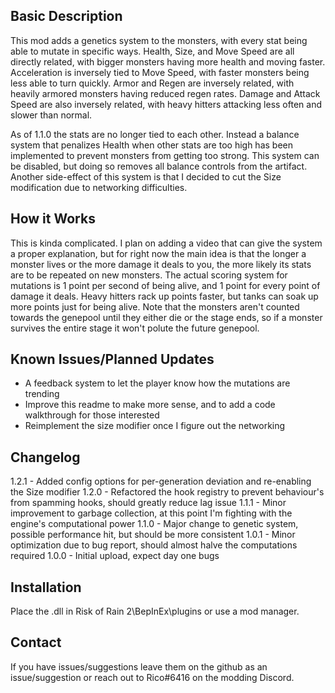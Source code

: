 ﻿Basic Description
------------
This mod adds a genetics system to the monsters, with every stat being able to mutate in specific ways.
Health, Size, and Move Speed are all directly related, with bigger monsters having more health and moving faster.
Acceleration is inversely tied to Move Speed, with faster monsters being less able to turn quickly.
Armor and Regen are inversely related, with heavily armored monsters having reduced regen rates.
Damage and Attack Speed are also inversely related, with heavy hitters attacking less often and slower than normal.

As of 1.1.0 the stats are no longer tied to each other. Instead a balance system that penalizes Health when other stats are too high has been implemented to prevent monsters from getting too strong.
This system can be disabled, but doing so removes all balance controls from the artifact.
Another side-effect of this system is that I decided to cut the Size modification due to networking difficulties.

How it Works
------------
This is kinda complicated. I plan on adding a video that can give the system a proper explanation, but for right now the main idea is that the longer a monster lives or the more damage it deals to you, the more likely its stats are to be repeated on new monsters.
The actual scoring system for mutations is 1 point per second of being alive, and 1 point for every point of damage it deals. Heavy hitters rack up points faster, but tanks can soak up more points just for being alive.
Note that the monsters aren't counted towards the genepool until they either die or the stage ends, so if a monster survives the entire stage it won't polute the future genepool.

Known Issues/Planned Updates
------------
- A feedback system to let the player know how the mutations are trending
- Improve this readme to make more sense, and to add a code walkthrough for those interested
- Reimplement the size modifier once I figure out the networking

Changelog
------------
1.2.1 - Added config options for per-generation deviation and re-enabling the Size modifier
1.2.0 - Refactored the hook registry to prevent behaviour's from spamming hooks, should greatly reduce lag issue
1.1.1 - Minor improvement to garbage collection, at this point I'm fighting with the engine's computational power
1.1.0 - Major change to genetic system, possible performance hit, but should be more consistent
1.0.1 - Minor optimization due to bug report, should almost halve the computations required
1.0.0 - Initial upload, expect day one bugs

Installation
------------
Place the .dll in Risk of Rain 2\BepInEx\plugins or use a mod manager.

Contact
------------
If you have issues/suggestions leave them on the github as an issue/suggestion or reach out to Rico#6416 on the modding Discord.
